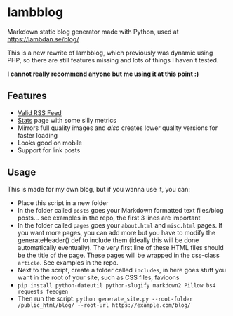 # lambblog

Markdown static blog generator made with Python, used at https://lambdan.se/blog/

This is a new rewrite of lambblog, which previously was dynamic using PHP, so there are still features missing and lots of things I haven't tested. 

**I cannot really recommend anyone but me using it at this point :)**

## Features

- [Valid RSS Feed](https://validator.w3.org/feed/check.cgi?url=https%3A%2F%2Flambdan.se%2Fblog%2Frss.xml)
- [Stats](https://lambdan.se/blog/stats) page with some silly metrics
- Mirrors full quality images and *also* creates lower quality versions for faster loading
- Looks good on mobile
- Support for link posts

## Usage

This is made for my own blog, but if you wanna use it, you can:

- Place this script in a new folder
- In the folder called `posts` goes your Markdown formatted text files/blog posts... see examples in the repo, the first 3 lines are important
- In the folder called `pages` goes your `about.html` and `misc.html` pages. If you want more pages, you can add more but you have to modify the generateHeader() def to include them (ideally this will be done automatically eventually). The very first line of these HTML files should be the title of the page. These pages will be wrapped in the css-class `article`. See examples in the repo.
- Next to the script, create a folder called `includes`, in here goes stuff you want in the root of your site, such as CSS files, favicons
- `pip install python-dateutil python-slugify markdown2 Pillow bs4 requests feedgen`
- Then run the script: `python generate_site.py --root-folder /public_html/blog/ --root-url https://example.com/blog/`